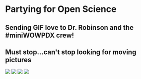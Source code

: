 # Partying for Open Science
## Sending GIF love to Dr. Robinson and the #miniWOWPDX crew!
## Must stop...can't stop looking for moving pictures


![](https://media.giphy.com/media/rnnINxmNOr17y/giphy.gif)
![](https://media.giphy.com/media/8IJC8xggMWOiI/giphy.gif)
![](https://media.giphy.com/media/U7uxhOBei9UnS/giphy.gif)
![](https://media.giphy.com/media/26FLhDoSzv4ig5qLu/giphy.gif)
